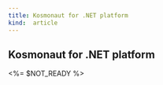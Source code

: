 ```yaml
---
title: Kosmonaut for .NET platform
kind:  article
---
```


## Kosmonaut for .NET platform

<%= $NOT_READY %>

